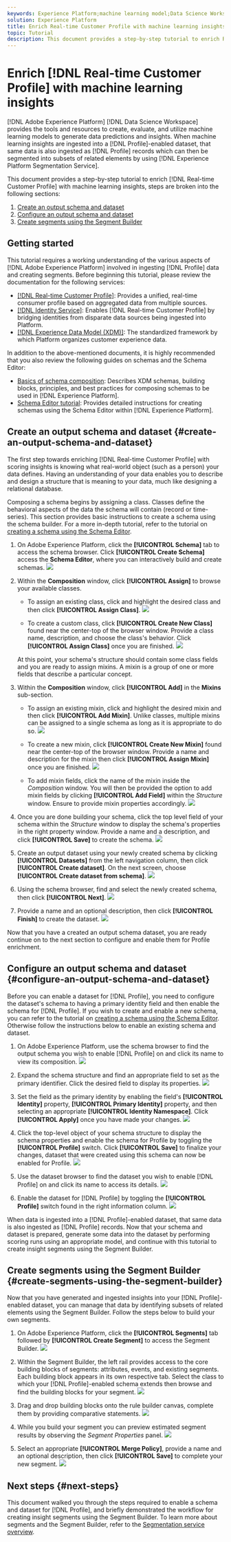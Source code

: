 ```yaml
---
keywords: Experience Platform;machine learning model;Data Science Workspace;Real-time Customer Profile;popular topics;machine learning insights
solution: Experience Platform
title: Enrich Real-time Customer Profile with machine learning insights
topic: Tutorial
description: This document provides a step-by-step tutorial to enrich Real-time Customer Profile with machine learning insights, steps are broken into the following sections, create an output schema/dataset, configure an output schema/dataset, and create segments using the Segment Builder.
---
```


# Enrich [!DNL Real-time Customer Profile] with machine learning insights

[!DNL Adobe Experience Platform] [!DNL Data Science Workspace] provides the tools and resources to create, evaluate, and utilize machine learning models to generate data predictions and insights. When machine learning insights are ingested into a [!DNL Profile]-enabled dataset, that same data is also ingested as [!DNL Profile] records which can then be segmented into subsets of related elements by using [!DNL Experience Platform Segmentation Service].

This document provides a step-by-step tutorial to enrich [!DNL Real-time Customer Profile] with machine learning insights, steps are broken into the following sections:

1.  [Create an output schema and dataset](#create-an-output-schema-and-dataset)
2.  [Configure an output schema and dataset](#configure-an-output-schema-and-dataset)
3.  [Create segments using the Segment Builder](#create-segments-using-the-segment-builder)

## Getting started

This tutorial requires a working understanding of the various aspects of [!DNL Adobe Experience Platform] involved in ingesting [!DNL Profile] data and creating segments. Before beginning this tutorial, please review the documentation for the following services:

*   [[!DNL Real-time Customer Profile]](../../rtcdp/overview.md): Provides a unified, real-time consumer profile based on aggregated data from multiple sources.
*   [[!DNL Identity Service]](../../identity-service/home.md): Enables [!DNL Real-time Customer Profile] by bridging identities from disparate data sources being ingested into Platform.
*   [[!DNL Experience Data Model (XDM)]](../../xdm/home.md): The standardized framework by which Platform organizes customer experience data.

In addition to the above-mentioned documents, it is highly recommended that you also review the following guides on schemas and the Schema Editor:

*   [Basics of schema composition](../../xdm/schema/composition.md): Describes XDM schemas, building blocks, principles, and best practices for composing schemas to be used in [!DNL Experience Platform].
*   [Schema Editor tutorial](../../xdm/tutorials/create-schema-ui.md): Provides detailed instructions for creating schemas using the Schema Editor within [!DNL Experience Platform].

## Create an output schema and dataset {#create-an-output-schema-and-dataset}

The first step towards enriching [!DNL Real-time Customer Profile] with scoring insights is knowing what real-world object (such as a person) your data defines. Having an understanding of your data enables you to describe and design a structure that is meaning to your data, much like designing a relational database.

Composing a schema begins by assigning a class. Classes define the behavioral aspects of the data the schema will contain (record or time-series). This section provides basic instructions to create a schema using the schema builder. For a more in-depth tutorial, refer to the tutorial on [creating a schema using the Schema Editor](../../xdm/tutorials/create-schema-ui.md).

1.  On Adobe Experience Platform, click the **[!UICONTROL Schema]** tab to access the schema browser. Click **[!UICONTROL Create Schema]** access the **Schema Editor**, where you can interactively build and create schemas.
    ![](../images/models-recipes/enrich-rtcdp/schema_browser.png)

2.  Within the **Composition** window, click **[!UICONTROL Assign]** to browse your available classes.
    *   To assign an existing class, click and highlight the desired class and then click **[!UICONTROL Assign Class]**.
        ![](../images/models-recipes/enrich-rtcdp/existing_class.png)

    *   To create a custom class, click **[!UICONTROL Create New Class]** found near the center-top of the browser window. Provide a class name, description, and choose the class's behavior. Click **[!UICONTROL Assign Class]** once you are finished.
        ![](../images/models-recipes/enrich-rtcdp/create_new_class.png)

    At this point, your schema's structure should contain some class fields and you are ready to assign mixins. A mixin is a group of one or more fields that describe a particular concept.

3.  Within the **Composition** window, click **[!UICONTROL Add]** in the **Mixins** sub-section.
    *   To assign an existing mixin, click and highlight the desired mixin and then click **[!UICONTROL Add Mixin]**. Unlike classes, multiple mixins can be assigned to a single schema as long as it is appropriate to do so.
        ![](../images/models-recipes/enrich-rtcdp/existing_mixin.png)

    *   To create a new mixin, click **[!UICONTROL Create New Mixin]** found near the center-top of the browser window. Provide a name and description for the mixin then click **[!UICONTROL Assign Mixin]** once you are finished.
        ![](../images/models-recipes/enrich-rtcdp/create_new_mixin.png)

    *   To add mixin fields, click the name of the mixin inside the *Composition* window. You will then be provided the option to add mixin fields by clicking **[!UICONTROL Add Field]** within the *Structure* window. Ensure to provide mixin properties accordingly.
        ![](../images/models-recipes/enrich-rtcdp/mixin_properties.png)

4.  Once you are done building your schema, click the top level field of your schema within the *Structure* window to display the schema's properties in the right property window. Provide a name and a description, and click **[!UICONTROL Save]** to create the schema.
    ![](../images/models-recipes/enrich-rtcdp/save_schema.png)

5.  Create an output dataset using your newly created schema by clicking **[!UICONTROL Datasets]** from the left navigation column, then click **[!UICONTROL Create dataset]**. On the next screen, choose **[!UICONTROL Create dataset from schema]**.
    ![](../images/models-recipes/enrich-rtcdp/dataset_overview.png)

6.  Using the schema browser, find and select the newly created schema, then click **[!UICONTROL Next]**.
    ![](../images/models-recipes/enrich-rtcdp/choose_schema.png)

7.  Provide a name and an optional description, then click **[!UICONTROL Finish]** to create the dataset.
    ![](../images/models-recipes/enrich-rtcdp/configure_dataset.png)

Now that you have a created an output schema dataset, you are ready continue on to the next section to configure and enable them for Profile enrichment.

## Configure an output schema and dataset {#configure-an-output-schema-and-dataset}

Before you can enable a dataset for [!DNL Profile], you need to configure the dataset's schema to having a primary identity field and then enable the schema for [!DNL Profile]. If you wish to create and enable a new schema, you can refer to the tutorial on [creating a schema using the Schema Editor](../../xdm/tutorials/create-schema-ui.md). Otherwise follow the instructions below to enable an existing schema and dataset.

1.  On Adobe Experience Platform, use the schema browser to find the output schema you wish to enable [!DNL Profile] on and click its name to view its composition.
    ![](../images/models-recipes/enrich-rtcdp/schemas.png)

2.  Expand the schema structure and find an appropriate field to set as the primary identifier. Click the desired field to display its properties.
    ![](../images/models-recipes/enrich-rtcdp/schema_structure.png)

3.  Set the field as the primary identity by enabling the field's **[!UICONTROL Identity]** property, **[!UICONTROL Primary Identity]** property, and then selecting an appropriate **[!UICONTROL Identity Namespace]**. Click **[!UICONTROL Apply]** once you have made your changes.
    ![](../images/models-recipes/enrich-rtcdp/set_identity.png)

4.  Click the top-level object of your schema structure to display the schema properties and enable the schema for Profile by toggling the **[!UICONTROL Profile]** switch. Click **[!UICONTROL Save]** to finalize your changes, dataset that were created using this schema can now be enabled for Profile.
    ![](../images/models-recipes/enrich-rtcdp/enable_schema.png)

5.  Use the dataset browser to find the dataset you wish to enable [!DNL Profile] on and click its name to access its details.
    ![](../images/models-recipes/enrich-rtcdp/datasets.png)

6.  Enable the dataset for [!DNL Profile] by toggling the **[!UICONTROL Profile]** switch found in the right information column. 
    ![](../images/models-recipes/enrich-rtcdp/enable_dataset.png)

When data is ingested into a [!DNL Profile]-enabled dataset, that same data is also ingested as [!DNL Profile] records. Now that your schema and dataset is prepared, generate some data into the dataset by performing scoring runs using an appropriate model, and continue with this tutorial to create insight segments using the Segment Builder.

## Create segments using the Segment Builder {#create-segments-using-the-segment-builder}

Now that you have generated and ingested insights into your [!DNL Profile]-enabled dataset, you can manage that data by identifying subsets of related elements using the Segment Builder. Follow the steps below to build your own segments.

1.  On Adobe Experience Platform, click the **[!UICONTROL Segments]** tab followed by **[!UICONTROL Create Segment]** to access the Segment Builder.
    ![](../images/models-recipes/enrich-rtcdp/segments_overview.png)

2.  Within the Segment Builder, the left rail provides access to the core building blocks of segments: attributes, events, and existing segments. Each building block appears in its own respective tab. Select the class to which your [!DNL Profile]-enabled schema extends then browse and find the building blocks for your segment.
    ![](../images/models-recipes/enrich-rtcdp/segment_builder.png)

3.  Drag and drop building blocks onto the rule builder canvas, complete them by providing comparative statements.
    ![](../images/models-recipes/enrich-rtcdp/drag_fill.gif)

4.  While you build your segment you can preview estimated segment results by observing the *Segment Properties* panel.
    ![](../images/models-recipes/enrich-rtcdp/preview_segment.gif)

5.  Select an appropriate **[!UICONTROL Merge Policy]**, provide a name and an optional description, then click **[!UICONTROL Save]** to complete your new segment.
    ![](../images/models-recipes/enrich-rtcdp/save_segment.png)


## Next steps {#next-steps}

This document walked you through the steps required to enable a schema and dataset for [!DNL Profile], and briefly demonstrated the workflow for creating insight segments using the Segment Builder. To learn more about segments and the Segment Builder, refer to the [Segmentation service overview](../../segmentation/home.md).